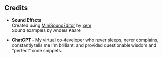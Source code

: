 


## Credits

- **Sound Effects**  
  Created using [MiniSoundEditor](https://xem.github.io/MiniSoundEditor/) by [xem](https://xem.github.io/)  
  Sound examples by Anders Kaare

- **ChatGPT** – My virtual co-developer who never sleeps, never complains, constantly tells me I'm brilliant, and provided questionable wisdom and "perfect" code snippets.
